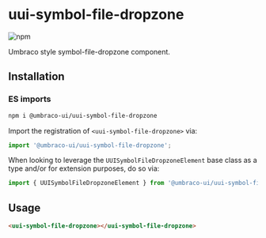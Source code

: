 # uui-symbol-file-dropzone

![npm](https://img.shields.io/npm/v/@umbraco-ui/uui-symbol-file-dropzone?logoColor=%231B264F)

Umbraco style symbol-file-dropzone component.

## Installation

### ES imports

```zsh
npm i @umbraco-ui/uui-symbol-file-dropzone
```

Import the registration of `<uui-symbol-file-dropzone>` via:

```javascript
import '@umbraco-ui/uui-symbol-file-dropzone';
```

When looking to leverage the `UUISymbolFileDropzoneElement` base class as a type and/or for extension purposes, do so via:

```javascript
import { UUISymbolFileDropzoneElement } from '@umbraco-ui/uui-symbol-file-dropzone';
```

## Usage

```html
<uui-symbol-file-dropzone></uui-symbol-file-dropzone>
```
